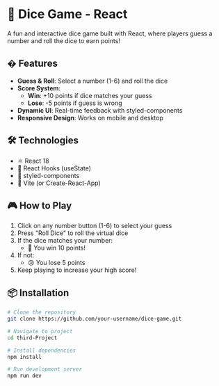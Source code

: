 # 🎲 Dice Game - React

A fun and interactive dice game built with React, where players guess a number and roll the dice to earn points!



## � Features

- **Guess & Roll**: Select a number (1-6) and roll the dice
- **Score System**:
  - **Win**: +10 points if dice matches your guess
  - **Lose**: -5 points if guess is wrong
- **Dynamic UI**: Real-time feedback with styled-components
- **Responsive Design**: Works on mobile and desktop

## 🛠 Technologies

- ⚛️ React 18
- 🎣 React Hooks (useState)
- 💅 styled-components
- 🚀 Vite (or Create-React-App)

## 🎮 How to Play

1. Click on any number button (1-6) to select your guess
2. Press "Roll Dice" to roll the virtual dice
3. If the dice matches your number:
   - 🎉 You win 10 points!
4. If not:
   - 😢 You lose 5 points
5. Keep playing to increase your high score!

## 📦 Installation

```bash
# Clone the repository
git clone https://github.com/your-username/dice-game.git

# Navigate to project
cd third-Project

# Install dependencies
npm install

# Run development server
npm run dev
